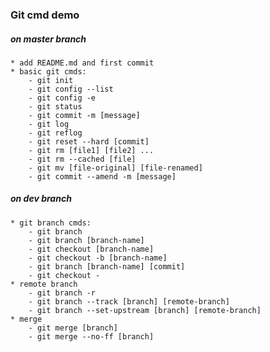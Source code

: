 ### Git cmd demo


##### on master branch
    * add README.md and first commit
    * basic git cmds:
        - git init
        - git config --list
        - git config -e
        - git status
        - git commit -m [message]
        - git log
        - git reflog
        - git reset --hard [commit]
        - git rm [file1] [file2] ...
        - git rm --cached [file]
        - git mv [file-original] [file-renamed]
        - git commit --amend -m [message]


##### on dev branch
    * git branch cmds:
        - git branch
        - git branch [branch-name]
        - git checkout [branch-name]
        - git checkout -b [branch-name]
        - git branch [branch-name] [commit]
        - git checkout -
    * remote branch
        - git branch -r
        - git branch --track [branch] [remote-branch]
        - git branch --set-upstream [branch] [remote-branch]
    * merge
        - git merge [branch]
        - git merge --no-ff [branch]
